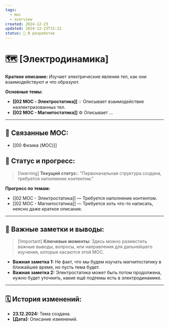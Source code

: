 ```yaml
---
tags:
  - moc
  - overview
created: 2024-12-23
updated: 2024-12-23T15:22
status: 🚧 В разработке
---
```


# 🗺️ **[Электродинамика]**

**Краткое описание:**  Изучает электрические явления тел, как они взаимодействуют и что образуют.

**Основные темы:**

- **[[02 MOC - Электростатика]]** 💡  Описывает взаимодействие наэлектризованных тел.
- **[[02 МОС - Магнитостатика]]** ⚙️  Описывает …

---

## 🔗 **Связанные MOC:**

- [[00 Физика (MOC)]]

## 🚦 **Статус и прогресс:**

> [!warning] **Текущий статус:**: "Первоначальная структура создана, требуется наполнение контентом."

**Прогресс по темам:**

- [[02 МОС - Электростатика]] — Требуется наполнение контентом.
- [[02 МОС - Магнитостатика]] — Требуется хоть что-то написать, неясно даже краткое описание.

---

## 📌 **Важные заметки и выводы:**

> [!important] **Ключевые моменты:** Здесь можно разместить важные выводы, вопросы, или направления для дальнейшего изучения, которые касаются этой MOC.

- **Важная заметка 1:** Не факт, что мы будем изучать магнитостатику в ближайшее время, но пусть тема будет.
- **Важная заметка 2:** Электростатика может быть потом продолжена, нужно будет уточнить, какие ещё подтемы есть в электродинамике.

---

## 🗓️ **История изменений:**

- **23.12.2024:**  Тема создана.
- **[Дата]:**  Описание изменений.